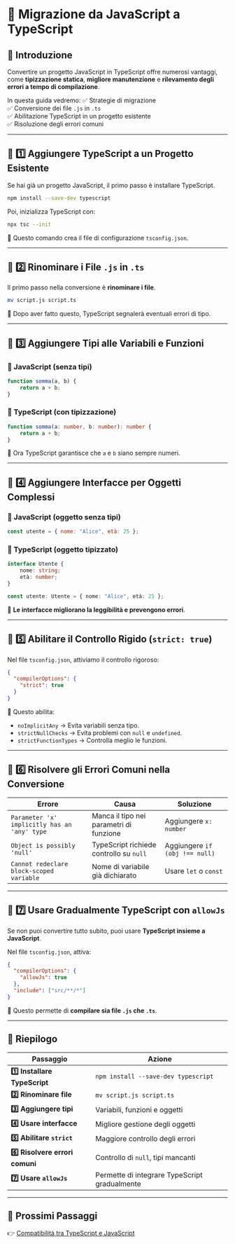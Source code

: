 # 📌 Migrazione da JavaScript a TypeScript

## 🎯 Introduzione
Convertire un progetto JavaScript in TypeScript offre numerosi vantaggi, come **tipizzazione statica**, **migliore manutenzione** e **rilevamento degli errori a tempo di compilazione**.

In questa guida vedremo:
✅ Strategie di migrazione  
✅ Conversione dei file `.js` in `.ts`  
✅ Abilitazione TypeScript in un progetto esistente  
✅ Risoluzione degli errori comuni  

---

## 📌 1️⃣ Aggiungere TypeScript a un Progetto Esistente
Se hai già un progetto JavaScript, il primo passo è installare TypeScript.

```sh
npm install --save-dev typescript
````

Poi, inizializza TypeScript con:

```sh
npx tsc --init
```

📌 Questo comando crea il file di configurazione `tsconfig.json`.

---

## 📌 2️⃣ Rinominare i File `.js` in `.ts`

Il primo passo nella conversione è **rinominare i file**.

```sh
mv script.js script.ts
```

📌 Dopo aver fatto questo, TypeScript segnalerà eventuali errori di tipo.

---

## 📌 3️⃣ Aggiungere Tipi alle Variabili e Funzioni

### 🔹 JavaScript (senza tipi)

```js
function somma(a, b) {
    return a + b;
}
```

### 🔹 TypeScript (con tipizzazione)

```ts
function somma(a: number, b: number): number {
    return a + b;
}
```

📌 Ora TypeScript garantisce che `a` e `b` siano sempre numeri.

---

## 📌 4️⃣ Aggiungere Interfacce per Oggetti Complessi

### 🔹 JavaScript (oggetto senza tipi)

```js
const utente = { nome: "Alice", età: 25 };
```

### 🔹 TypeScript (oggetto tipizzato)

```ts
interface Utente {
    nome: string;
    età: number;
}

const utente: Utente = { nome: "Alice", età: 25 };
```

📌 **Le interfacce migliorano la leggibilità e prevengono errori**.

---

## 📌 5️⃣ Abilitare il Controllo Rigido (`strict: true`)

Nel file `tsconfig.json`, attiviamo il controllo rigoroso:

```json
{
  "compilerOptions": {
    "strict": true
  }
}
```

📌 Questo abilita:

- `noImplicitAny` → Evita variabili senza tipo.
- `strictNullChecks` → Evita problemi con `null` e `undefined`.
- `strictFunctionTypes` → Controlla meglio le funzioni.

---

## 📌 6️⃣ Risolvere gli Errori Comuni nella Conversione

|Errore|Causa|Soluzione|
|---|---|---|
|`Parameter 'x' implicitly has an 'any' type`|Manca il tipo nei parametri di funzione|Aggiungere `x: number`|
|`Object is possibly 'null'`|TypeScript richiede controllo su `null`|Aggiungere `if (obj !== null)`|
|`Cannot redeclare block-scoped variable`|Nome di variabile già dichiarato|Usare `let` o `const`|

---

## 📌 7️⃣ Usare Gradualmente TypeScript con `allowJs`

Se non puoi convertire tutto subito, puoi usare **TypeScript insieme a JavaScript**.

Nel file `tsconfig.json`, attiva:

```json
{
  "compilerOptions": {
    "allowJs": true
  },
  "include": ["src/**/*"]
}
```

📌 Questo permette di **compilare sia file `.js` che `.ts`**.

---

## 📌 Riepilogo

|Passaggio|Azione|
|---|---|
|**1️⃣ Installare TypeScript**|`npm install --save-dev typescript`|
|**2️⃣ Rinominare file**|`mv script.js script.ts`|
|**3️⃣ Aggiungere tipi**|Variabili, funzioni e oggetti|
|**4️⃣ Usare interfacce**|Migliore gestione degli oggetti|
|**5️⃣ Abilitare `strict`**|Maggiore controllo degli errori|
|**6️⃣ Risolvere errori comuni**|Controllo di `null`, tipi mancanti|
|**7️⃣ Usare `allowJs`**|Permette di integrare TypeScript gradualmente|

---

## 📌 Prossimi Passaggi

👉 [Compatibilità tra TypeScript e JavaScript](https://chatgpt.com/c/05_TypeScript_e_JavaScript/03_Tips_Compatibilit%C3%A0)